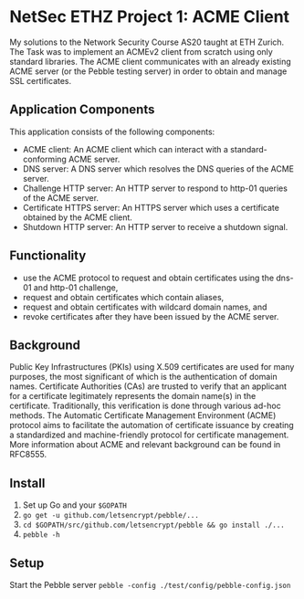 
# NetSec ETHZ Project 1: ACME Client

My solutions to the Network Security Course AS20 taught at ETH Zurich. The Task was to implement an ACMEv2 client from scratch using only standard libraries. The ACME client communicates with an already existing ACME server (or the Pebble testing server) in order to obtain and manage SSL certificates.

## Application Components
This application consists of the following components:
* ACME client: An ACME client which can interact with a standard-conforming ACME server.
* DNS server: A DNS server which resolves the DNS queries of the ACME server.
* Challenge HTTP server: An HTTP server to respond to http-01 queries of the ACME server.
* Certificate HTTPS server: An HTTPS server which uses a certificate obtained by the ACME client.
* Shutdown HTTP server:  An HTTP server to receive a shutdown signal.

## Functionality
* use the ACME protocol to request and obtain certificates using the dns-01 and http-01 challenge,
* request and obtain certificates which contain aliases,
* request and obtain certificates with wildcard domain names, and
* revoke certificates after they have been issued by the ACME server.

## Background
Public Key Infrastructures (PKIs) using X.509 certificates are used for many purposes, the most significant of which is the authentication of domain names. Certificate Authorities (CAs) are trusted to verify that an applicant for a certificate legitimately represents the domain name(s) in the certificate. Traditionally, this verification is done through various ad-hoc methods.
The Automatic Certificate Management Environment (ACME) protocol aims to facilitate the automation of certificate issuance by creating a standardized and machine-friendly protocol for certificate management.
More information about ACME and relevant background can be found in RFC8555.

## Install

1. Set up Go and your `$GOPATH` 
2. `go get -u github.com/letsencrypt/pebble/...`
3. `cd $GOPATH/src/github.com/letsencrypt/pebble && go install ./...`
4. `pebble -h`

## Setup

Start the Pebble server `pebble -config ./test/config/pebble-config.json`
